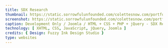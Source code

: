 ```yaml
---
title: SDX Research
thumbnail: https://static.sorrowfulunfounded.com/colettesnow.com/portfolio/sdxresearch/thumbnail.png
screenshot: https://static.sorrowfulunfounded.com/colettesnow.com/portfolio/sdxresearch/screenshot.png
caption: Development Only / Joomla / HTML + CSS + PHP + jQuery - SDX Research / Design by Fuzzy Ink Creative
technology: [ XHTML, CSS, JavaScript, jQuery, Joomla ]
credits: { Design: Fuzzy Ink Design Studio }
type: websites
---
```

